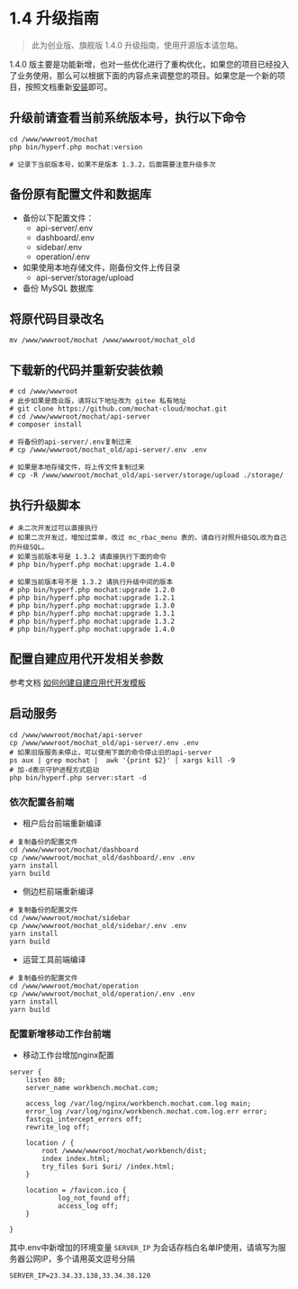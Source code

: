 # 1.4 升级指南

> 此为创业版、旗舰版 1.4.0 升级指南，使用开源版本请忽略。

1.4.0 版主要是功能新增，也对一些优化进行了重构优化，如果您的项目已经投入了业务使用，那么可以根据下面的内容点来调整您的项目。如果您是一个新的项目，按照文档重新[安装](https://mochat.wiki/quick-start/install-bt.html)即可。

## 升级前请查看当前系统版本号，执行以下命令
```shell script
cd /www/wwwroot/mochat
php bin/hyperf.php mochat:version

# 记录下当前版本号，如果不是版本 1.3.2，后面需要注意升级多次
```

## 备份原有配置文件和数据库

* 备份以下配置文件：
    * api-server/.env
    * dashboard/.env
    * sidebar/.env
    * operation/.env
* 如果使用本地存储文件，刚备份文件上传目录
    * api-server/storage/upload
* 备份 MySQL 数据库

## 将原代码目录改名
```shell script
mv /www/wwwroot/mochat /www/wwwroot/mochat_old
```

## 下载新的代码并重新安装依赖
```shell script
# cd /www/wwwroot
# 此步如果是商业版，请将以下地址改为 gitee 私有地址
# git clone https://github.com/mochat-cloud/mochat.git
# cd /www/wwwroot/mochat/api-server
# composer install

# 将备份的api-server/.env复制过来
# cp /www/wwwroot/mochat_old/api-server/.env .env

# 如果是本地存储文件，将上传文件复制过来
# cp -R /www/wwwroot/mochat_old/api-server/storage/upload ./storage/
```

## 执行升级脚本
```shell script
# 未二次开发过可以直接执行
# 如果二次开发过，增加过菜单，改过 mc_rbac_menu 表的，请自行对照升级SQL改为自己的升级SQL。
# 如果当前版本号是 1.3.2 请直接执行下面的命令
# php bin/hyperf.php mochat:upgrade 1.4.0

# 如果当前版本号不是 1.3.2 请执行升级中间的版本
# php bin/hyperf.php mochat:upgrade 1.2.0
# php bin/hyperf.php mochat:upgrade 1.2.1
# php bin/hyperf.php mochat:upgrade 1.3.0
# php bin/hyperf.php mochat:upgrade 1.3.1
# php bin/hyperf.php mochat:upgrade 1.3.2
# php bin/hyperf.php mochat:upgrade 1.4.0

```

## 配置自建应用代开发相关参数

参考文档 [如何创建自建应用代开发模板](https://www.yuque.com/docs/share/a7e1ee84-e10d-480d-8b06-5b2e36ebe478?)


## 启动服务
```shell script
cd /www/wwwroot/mochat/api-server
cp /www/wwwroot/mochat_old/api-server/.env .env
# 如果旧版服务未停止，可以使用下面的命令停止旧的api-server
ps aux | grep mochat |  awk '{print $2}' | xargs kill -9
# 加-d表示守护进程方式启动
php bin/hyperf.php server:start -d
```

### 依次配置各前端
* 租户后台前端重新编译
```shell script
# 复制备份的配置文件
cd /www/wwwroot/mochat/dashboard
cp /www/wwwroot/mochat_old/dashboard/.env .env
yarn install
yarn build
```

* 侧边栏前端重新编译
```shell script
# 复制备份的配置文件
cd /www/wwwroot/mochat/sidebar
cp /www/wwwroot/mochat_old/sidebar/.env .env
yarn install
yarn build
```

* 运营工具前端编译
```shell script
# 复制备份的配置文件
cd /www/wwwroot/mochat/operation
cp /www/wwwroot/mochat_old/operation/.env .env
yarn install
yarn build
```

### 配置新增移动工作台前端

* 移动工作台增加nginx配置
```nginx
server {
    listen 80;
    server_name workbench.mochat.com;

    access_log /var/log/nginx/workbench.mochat.com.log main;
    error_log /var/log/nginx/workbench.mochat.com.log.err error;
    fastcgi_intercept_errors off;
    rewrite_log off;

    location / {
        root /wwww/wwwroot/mochat/workbench/dist;
        index index.html;
        try_files $uri $uri/ /index.html;
    }

    location = /favicon.ico {
            log_not_found off;
            access_log off;
    }
    
}
```

其中.env中新增加的环境变量 `SERVER_IP` 为会话存档白名单IP使用，请填写为服务器公网IP，多个请用英文逗号分隔
```shell script
SERVER_IP=23.34.33.138,33.34.38.120
```